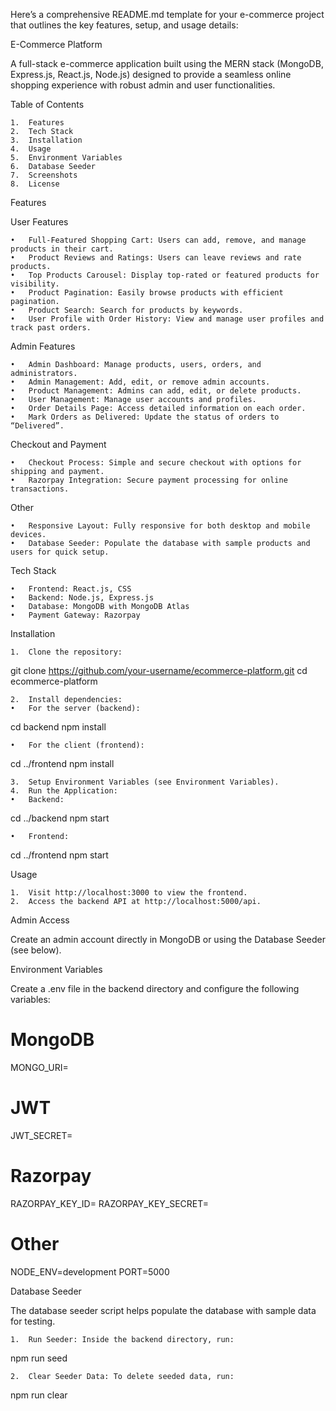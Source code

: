 Here’s a comprehensive README.md template for your e-commerce project that outlines the key features, setup, and usage details:

E-Commerce Platform

A full-stack e-commerce application built using the MERN stack (MongoDB, Express.js, React.js, Node.js) designed to provide a seamless online shopping experience with robust admin and user functionalities.

Table of Contents

	1.	Features
	2.	Tech Stack
	3.	Installation
	4.	Usage
	5.	Environment Variables
	6.	Database Seeder
	7.	Screenshots
	8.	License

Features

User Features

	•	Full-Featured Shopping Cart: Users can add, remove, and manage products in their cart.
	•	Product Reviews and Ratings: Users can leave reviews and rate products.
	•	Top Products Carousel: Display top-rated or featured products for visibility.
	•	Product Pagination: Easily browse products with efficient pagination.
	•	Product Search: Search for products by keywords.
	•	User Profile with Order History: View and manage user profiles and track past orders.

Admin Features

	•	Admin Dashboard: Manage products, users, orders, and administrators.
	•	Admin Management: Add, edit, or remove admin accounts.
	•	Product Management: Admins can add, edit, or delete products.
	•	User Management: Manage user accounts and profiles.
	•	Order Details Page: Access detailed information on each order.
	•	Mark Orders as Delivered: Update the status of orders to “Delivered”.

Checkout and Payment

	•	Checkout Process: Simple and secure checkout with options for shipping and payment.
	•	Razorpay Integration: Secure payment processing for online transactions.

Other

	•	Responsive Layout: Fully responsive for both desktop and mobile devices.
	•	Database Seeder: Populate the database with sample products and users for quick setup.

Tech Stack

	•	Frontend: React.js, CSS
	•	Backend: Node.js, Express.js
	•	Database: MongoDB with MongoDB Atlas
	•	Payment Gateway: Razorpay

Installation

	1.	Clone the repository:

git clone https://github.com/your-username/ecommerce-platform.git
cd ecommerce-platform


	2.	Install dependencies:
	•	For the server (backend):

cd backend
npm install


	•	For the client (frontend):

cd ../frontend
npm install


	3.	Setup Environment Variables (see Environment Variables).
	4.	Run the Application:
	•	Backend:

cd ../backend
npm start


	•	Frontend:

cd ../frontend
npm start



Usage

	1.	Visit http://localhost:3000 to view the frontend.
	2.	Access the backend API at http://localhost:5000/api.

Admin Access

Create an admin account directly in MongoDB or using the Database Seeder (see below).

Environment Variables

Create a .env file in the backend directory and configure the following variables:

# MongoDB
MONGO_URI=<Your MongoDB Atlas URI>

# JWT
JWT_SECRET=<Your JWT Secret Key>

# Razorpay
RAZORPAY_KEY_ID=<Your Razorpay Key ID>
RAZORPAY_KEY_SECRET=<Your Razorpay Key Secret>

# Other
NODE_ENV=development
PORT=5000

Database Seeder

The database seeder script helps populate the database with sample data for testing.

	1.	Run Seeder: Inside the backend directory, run:

npm run seed


	2.	Clear Seeder Data: To delete seeded data, run:

npm run clear
